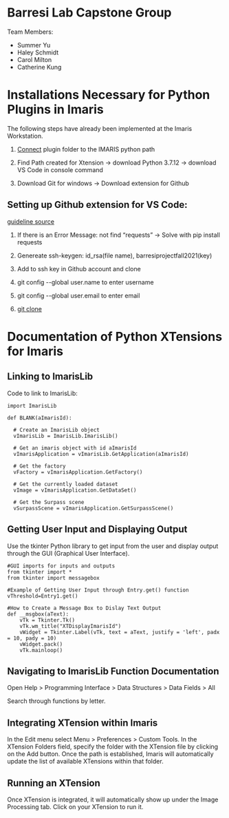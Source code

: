 # Barresi Lab Capstone Group

Team Members:
- Summer Yu 
- Haley Schmidt
- Carol Milton
- Catherine Kung

# Installations Necessary for Python Plugins in Imaris
The following steps have already been implemented at the Imaris Workstation.

1. [Connect](https://www.urmc.rochester.edu/MediaLibraries/URMCMedia/multiphoton-core/documents/Imaris-XTension-User-Guide.pdf) plugin folder to the IMARIS python path

2. Find Path created for Xtension -> download Python 3.7.12 -> download VS Code in console command

3. Download Git for windows -> Download extension for Github

## Setting up Github extension for VS Code:

[guideline source](https://thenewstack.io/integrate-jupyter-notebooks-with-github/)

1. If there is an Error Message: not find “requests” -> Solve with pip install requests

2. Genereate ssh-keygen: id_rsa(file name), barresiprojectfall2021(key)

3. Add to ssh key in Github account and clone

4. git config --global user.name to enter username

5. git config --global user.email to enter email

6. [git clone](https://github.com/sat28/githubcommit)


# Documentation of Python XTensions for Imaris

## Linking to ImarisLib

Code to link to ImarisLib: 

    import ImarisLib

    def BLANK(aImarisId):

      # Create an ImarisLib object
      vImarisLib = ImarisLib.ImarisLib()
    
      # Get an imaris object with id aImarisId
      vImarisApplication = vImarisLib.GetApplication(aImarisId)
    
      # Get the factory
      vFactory = vImarisApplication.GetFactory()
    
      # Get the currently loaded dataset
      vImage = vImarisApplication.GetDataSet()
    
      # Get the Surpass scene
      vSurpassScene = vImarisApplication.GetSurpassScene()


## Getting User Input and Displaying Output
Use the tkinter Python library to get input from the user and display output through the GUI (Graphical User Interface).

    #GUI imports for inputs and outputs
    from tkinter import *
    from tkinter import messagebox

    #Example of Getting User Input through Entry.get() function
    vThreshold=Entry1.get()
    
    #How to Create a Message Box to Dislay Text Output
    def __msgbox(aText):
        vTk = Tkinter.Tk()
        vTk.wm_title("XTDisplayImarisId")
        vWidget = Tkinter.Label(vTk, text = aText, justify = 'left', padx = 10, pady = 10)
        vWidget.pack()
        vTk.mainloop()


## Navigating to ImarisLib Function Documentation

Open Help > Programming Interface > Data Structures > Data Fields > All

Search through functions by letter. 

## Integrating XTension within Imaris

In the Edit menu select Menu > Preferences > Custom Tools. In the XTension Folders field, specify the folder with the XTension file by clicking on the Add button. Once the path is established, Imaris will automatically update the list of available XTensions within that folder.

## Running an XTension

Once XTension is integrated, it will automatically show up under the Image Processing tab. Click on your XTension to run it.







